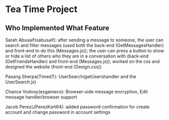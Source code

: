 # Tea Time Project

## Who Implemented What Feature

Sarah Abusaif(sabusaif): after sending a message to someone, the user can search and filter messages (used both the back-end (GetMessagesHandler) and front-end to do this (Messages.js)); the user can press a button to show or hide a list of others who they are in a conversation with (back-end (GetFriendsHandler) and front-end (Messages.js)); worked on the css and designed the website (front-end (Design.css))

Pasang Sherpa(TimedT): UserSearch(getUsershandler and the UserSearch.js) 

Chance Vodnoy(esgameco): Browser-side message encryption, Edit message handler/browser support

Jacob Perez(JPerezKart64): added password confirmation for create account and change password in account settings
